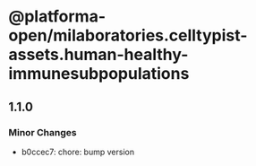 # @platforma-open/milaboratories.celltypist-assets.human-healthy-immunesubpopulations

## 1.1.0

### Minor Changes

- b0ccec7: chore: bump version
